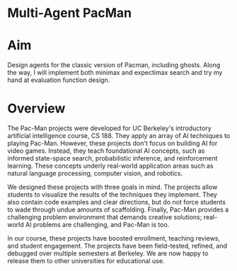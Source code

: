 # Multi-Agent PacMan

# Aim 
Design agents for the classic version of Pacman, including ghosts. Along the way, I will implement both minimax and expectimax search and try my hand at evaluation function design.

# Overview
The Pac-Man projects were developed for UC Berkeley's introductory artificial intelligence course, CS 188. They apply an array of AI techniques to playing Pac-Man. However, these projects don't focus on building AI for video games. Instead, they teach foundational AI concepts, such as informed state-space search, probabilistic inference, and reinforcement learning. These concepts underly real-world application areas such as natural language processing, computer vision, and robotics.

We designed these projects with three goals in mind. The projects allow students to visualize the results of the techniques they implement. They also contain code examples and clear directions, but do not force students to wade through undue amounts of scaffolding. Finally, Pac-Man provides a challenging problem environment that demands creative solutions; real-world AI problems are challenging, and Pac-Man is too.

In our course, these projects have boosted enrollment, teaching reviews, and student engagement. The projects have been field-tested, refined, and debugged over multiple semesters at Berkeley. We are now happy to release them to other universities for educational use.
